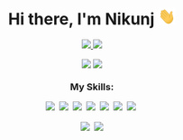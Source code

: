 <h1 align="center">Hi there, I'm Nikunj <img src="https://raw.githubusercontent.com/ABSphreak/ABSphreak/master/gifs/Hi.gif" height="30" /></h1>
<p align='center'>
  <a href="https://www.instagram.com/nikunjmathur08/">
    <img src="https://img.shields.io/badge/instagram-%23E4405F.svg?&style=for-the-badge&logo=instagram&logoColor=white" />        
  </a>
  <a href="https://www.linkedin.com/in/nikunjmathur08/">
    <img src="https://img.shields.io/badge/LinkedIn-0077B5?style=for-the-badge&logo=linkedin&logoColor=white" />
  </a>
</p>

<p align='center'>
  <img align="center" src="https://github-readme-stats.vercel.app/api?username=nikunjmathur08&show_icons=true&count_private=true&theme=noctis_minimus" height="150"/>
  <img align="center" src="https://github-readme-stats.vercel.app/api/top-langs/?username=nikunjmathur08&layout=compact&theme=noctis_minimus" height="150" />
</p>

<h3 align="center">My Skills:</h3>
<p align="center">
  <!--HTML-->
  <a href="https://github.com/nikunjmathur08"><img src="https://img.shields.io/badge/html5%20-%23E34F26.svg?&style=for-the-badge&logo=html5&logoColor=white"></a>&nbsp;
  <!--CSS-->
  <a href="https://github.com/nikunjmathur08"><img src="https://img.shields.io/badge/css3%20-%231572B6.svg?&style=for-the-badge&logo=css3&logoColor=white"></a>&nbsp;
  <!--JavaScript-->
  <a href="https://github.com/nikunjmathur08"><img src="https://img.shields.io/badge/javascript%20-%23323330.svg?&style=for-the-badge&logo=javascript&logoColor=%23F7DF1E"></a>&nbsp;
  <!--React-->
  <a href="https://github.com/nikunjmathur08"><img src="https://img.shields.io/badge/react%20-%23323330.svg?&style=for-the-badge&logo=react&logoColor=%61dbfb"></a>&nbsp;
  <!--MongoDB-->
  <a href="https://github.com/nikunjmathur08"><img src="https://img.shields.io/badge/mongodb%20-%23323330.svg?&style=for-the-badge&logo=mongodb&logoColor=%61dbfb"></a>&nbsp;
  <!--Express-->
  <a href="https://github.com/nikunjmathur08"><img src="https://img.shields.io/badge/express%20-%23323330.svg?&style=for-the-badge&logo=express&logoColor=%61dbfb"></a>&nbsp;
  <!--Python-->
  <a href="https://github.com/nikunjmathur08"><img src="https://img.shields.io/badge/python%20-%2314354C.svg?&style=for-the-badge&logo=python&logoColor=white"></a>&nbsp;
</p>

<p align='center'>
<a href="https://github.com/nikunjmathur08/not-RISK"><img align="center" src="https://github-readme-stats.vercel.app/api/pin/?username=nikunjmathur08&repo=not-RISK&theme=noctis_minimus" /></a>&nbsp; 
<a href="https://github.com/nikunjmathur08/evinco"><img align="center" src="https://github-readme-stats.vercel.app/api/pin/?username=nikunjmathur08&repo=evinco&theme=noctis_minimus" /></a>
</p>
